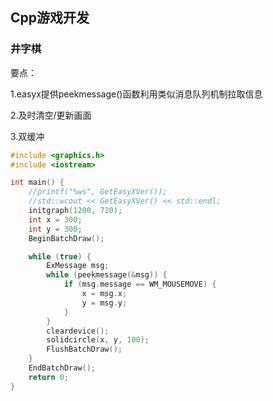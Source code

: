 ## Cpp游戏开发

### 井字棋

要点：

1.easyx提供peekmessage()函数利用类似消息队列机制拉取信息

2.及时清空/更新画面

3.双缓冲

```cpp
#include <graphics.h>
#include <iostream>

int main() {
	//printf("%ws", GetEasyXVer());
	//std::wcout << GetEasyXVer() << std::endl;
	initgraph(1200, 720);
	int x = 300;
	int y = 300;
	BeginBatchDraw();

	while (true) {
		ExMessage msg;
		while (peekmessage(&msg)) {
			if (msg.message == WM_MOUSEMOVE) {
				x = msg.x;
				y = msg.y;
			}
		}
		cleardevice();
		solidcircle(x, y, 100);
		FlushBatchDraw();
	}
	EndBatchDraw();
	return 0;
}
```





